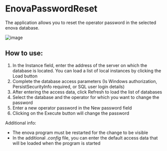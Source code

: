 # EnovaPasswordReset
The application allows you to reset the operator password in the selected enova database.

![image](https://user-images.githubusercontent.com/19372942/154306069-82dd3471-fecb-49d7-bb31-741509f07c4b.png) 

## How to use:

1. In the Instance field, enter the address of the server on which the database is located. You can load a list of local instances by clicking the Load button
2. Complete the database access parameters (Is Windows authorization, PersistSecurityInfo required, or SQL user login details)
3. After entering the access data, click Refresh to load the list of databases
4. Select the database and the operator for which you want to change the password
5. Enter a new operator password in the New password field
6. Clicking on the Execute button will change the password

Additional info:
- The enova program must be restarted for the change to be visible
- In the additional *.config* file, you can enter the default access data that will be loaded when the program is started
